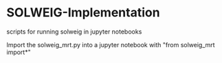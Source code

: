 # SOLWEIG-Implementation
scripts for running solweig in jupyter notebooks

Import the solweig_mrt.py into a jupyter notebook with "from solweig_mrt import*"
